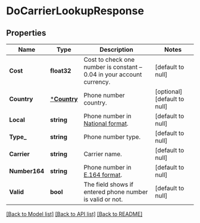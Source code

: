 # DoCarrierLookupResponse

## Properties
Name | Type | Description | Notes
------------ | ------------- | ------------- | -------------
**Cost** | **float32** | Cost to check one number is constant – 0.04 in your account currency. | [default to null]
**Country** | [***Country**](Country.md) | Phone number country. | [optional] [default to null]
**Local** | **string** | Phone number in [National format](https://en.wikipedia.org/wiki/National_conventions_for_writing_telephone_numbers). | [default to null]
**Type_** | **string** | Phone number type. | [default to null]
**Carrier** | **string** | Carrier name. | [default to null]
**Number164** | **string** | Phone number in [E.164 format](https://en.wikipedia.org/wiki/E.164). | [default to null]
**Valid** | **bool** | The field shows if entered phone number is valid or not. | [default to null]

[[Back to Model list]](../README.md#documentation-for-models) [[Back to API list]](../README.md#documentation-for-api-endpoints) [[Back to README]](../README.md)



